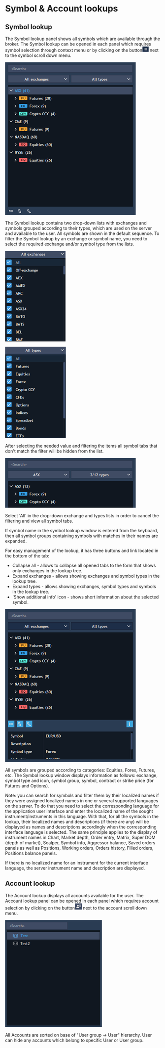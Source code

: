 # Symbol & Account lookups

## Symbol lookup

The Symbol lookup panel shows all symbols which are available through the broker. The Symbol lookup can be opened in each panel which requires symbol selection through context menu or by clicking on the button![](../../.gitbook/assets/1-15.png) next to the symbol scroll down menu.

![](../../.gitbook/assets/2-21.png)

The Symbol lookup contains two drop-down lists with exchanges and symbols grouped according to their types, which are used on the server and available to the user. All symbols are shown in the default sequence. To filter the Symbol lookup by an exchange or symbol name, you need to select the required exchange and/or symbol type from the lists.

![](../../.gitbook/assets/3-6.png)

![](../../.gitbook/assets/4-4.png)

After selecting the needed value and filtering the items all symbol tabs that don't match the filter will be hidden from the list.

![](../../.gitbook/assets/5-18.png)

Select 'All' in the drop-down exchange and types lists in order to cancel the filtering and view all symbol tabs.

If symbol name in the symbol lookup window is entered from the keyboard, then all symbol groups containing symbols with matches in their names are expanded.

For easy management of the lookup, it has three buttons and link located in the bottom of the tab:

* Collapse all - allows to collapse all opened tabs to the form that shows only exchanges in the lookup tree.
* Expand exchanges - allows showing exchanges and symbol types in the lookup tree.
* Expand types - allows showing exchanges, symbol types and symbols in the lookup tree.
* 'Show additional info' icon - shows short information about the selected symbol.

![](../../.gitbook/assets/6-8.png)

All symbols are grouped according to categories: Equities, Forex, Futures, etc. The Symbol lookup window displays information as follows: exchange, symbol type and icon, symbol group, symbol, contract or strike price \(for Futures and Options\).

Note: you can search for symbols and filter them by their localized names if they were assigned localized names in one or several supported languages on the server. To do that you need to select the corresponding language for the application user interface and enter the localized name of the sought instrument/instruments in this language. With that, for all the symbols in the lookup, their localized names and descriptions \(if there are any\) will be displayed as names and descriptions accordingly when the corresponding interface language is selected. The same principle applies to the display of instrument names in Chart, Market depth, Order entry, Matrix, Super DOM \(depth of market\), Scalper, Symbol info, Aggressor balance, Saved orders panels as well as Positions, Working orders, Orders history, Filled orders, Positions balance panels.

If there is no localized name for an instrument for the current interface language, the server instrument name and description are displayed.

## Account lookup

The Account lookup displays all accounts available for the user. The Account lookup panel can be opened in each panel which requires account selection by clicking on the button![](../../.gitbook/assets/7-13.png) next to the account scroll down menu.

![](../../.gitbook/assets/8-2.png)

All Accounts are sorted on base of "User group -&gt; User" hierarchy. User can hide any accounts which belong to specific User or User group.


